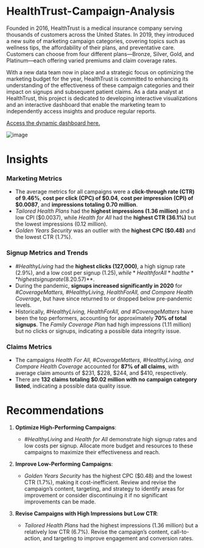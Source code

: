 # HealthTrust-Campaign-Analysis
Founded in 2016, HealthTrust is a medical insurance company serving thousands of customers across the United States. In 2019, they introduced a new suite of marketing campaign categories, covering topics such as wellness tips, the affordability of their plans, and preventative care. Customers can choose from four different plans—Bronze, Silver, Gold, and Platinum—each offering varied premiums and claim coverage rates.

With a new data team now in place and a strategic focus on optimizing the marketing budget for the year, HealthTrust is committed to enhancing its understanding of the effectiveness of these campaign categories and their impact on signups and subsequent patient claims. As a data analyst at HealthTrust, this project is dedicated to developing interactive visualizations and an interactive dashboard that enable the marketing team to independently access insights and produce regular reports.

[Access the dynamic dashboard here.](https://public.tableau.com/views/HealthTrustCampaign/Dashboard1?:language=en-US&:sid=&:redirect=auth&:display_count=n&:origin=viz_share_link)

![image](https://cdn.discordapp.com/attachments/697171631596109875/1260723875520581693/image.png?ex=66905c1b&is=668f0a9b&hm=a42b20fb134c166e2b29b5f148008908c6c7ccac946a86be258836224870b70d&)

# Insights
### Marketing Metrics
- The average metrics for all campaigns were a **click-through rate (CTR) of 9.46%**, **cost per click (CPC) of $0.04**, **cost per impression (CPI) of $0.0087**, and **impressions totaling 0.70 million**.
- *Tailored Health Plans* had the **highest impressions (1.36 million)** and a low CPI ($0.0037), while *Health for All* had the **highest CTR (36.1%)** but the lowest impressions (0.12 million).
- *Golden Years Security* was an outlier with the **highest CPC ($0.48)** and the lowest CTR (1.7%).

### Signup Metrics and Trends
- *#HealthyLiving* had the **highest clicks (127,000)**, a high signup rate (2.9%), and a low cost per signup ($1.25), while *Health for All* had the **highest signup rate (8.2%)** and the **lowest cost per signup ($0.57)**.
- During the pandemic, **signups increased significantly in 2020** for *#CoverageMatters, #HealthyLiving, HealthForAll, and Compare Health Coverage*, but have since returned to or dropped below pre-pandemic levels.
- Historically, *#HealthyLiving, HealthForAll, and #CoverageMatters* have been the top performers, accounting for approximately **70% of total signups**. The *Family Coverage Plan* had high impressions (1.11 million) but no clicks or signups, indicating a possible data integrity issue.

### Claims Metrics
- The campaigns *Health For All, #CoverageMatters, #HealthyLiving, and Compare Health Coverage* accounted for **87% of all claims**, with average claim amounts of $231, $228, $244, and $410, respectively.
- There are **132 claims totaling $0.02 million with no campaign category listed**, indicating a possible data quality issue.

# Recommendations 
1. **Optimize High-Performing Campaigns**:
   - *#HealthyLiving* and *Health for All* demonstrate high signup rates and low costs per signup. Allocate more budget and resources to these campaigns to maximize their effectiveness and reach.

2. **Improve Low-Performing Campaigns**:
   - *Golden Years Security* has the highest CPC ($0.48) and the lowest CTR (1.7%), making it cost-inefficient. Review and revise the campaign’s content, targeting, and strategy to identify areas for improvement or consider discontinuing it if no significant improvements can be made.

3. **Revise Campaigns with High Impressions but Low CTR**:
   - *Tailored Health Plans* had the highest impressions (1.36 million) but a relatively low CTR (6.7%). Revise the campaign’s content, call-to-action, and targeting to improve engagement and conversion rates.
